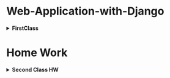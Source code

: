 # Web-Application-with-Django

<details>
<summary><b>FirstClass</b></summary>

## <b>Start with Django</b>

Django is a high-level Python web framework. We can do everything using CMD.
+ <b>Step-1:</b> First Install Python: 
+ <b>Step-2:</b> Create Folder:
    ```cmd
    mkdir folder_name
    ```

</details>

# Home Work
<details>
<summary><b>Second Class HW</b></summary>

### <b>Django Settings file Explanation:</b>
---
The Django settings file plays a crucial role in configuring and customizing Django projects. It serves as the central hub where various settings and configurations are defined for the project to function correctly. 

+ `BASE_DIR:` This defines the base directory of our Django project. It's typically used to construct other paths within our project.
  ```python
    BASE_DIR = Path(__file__).resolve().parent.parent
  ```
+ `SECRET_KEY:` It is used to sign cookies and other security-related features.
  ```python
    SECRET_KEY = 'secret_key_here`
  ```
+ `DEBUG:` This determines whether your application is in debug mode or not. It's recommended to set it to False in production for security reasons. When set to **True**, detailed error messages will be displayed in case of exceptions.
  
  ```python
  DEBUG = True
  ```

+ `ALLOWED_HOSTS:` It is a list having addresses of all domains which can run our Django Project. 
  ```python
    ALLOWED_HOSTS = ['example.com', 'www.example.com']
  ```
+ `INSTALLED_APPS:` The **INSTALLED_APPS** setting lists all the Django apps installed in the project. These apps define the functionality and features of the project.
  ```python
    INSTALLED_APPS = [
    'django.contrib.admin',
    'django.contrib.auth',
    'django.contrib.contenttypes',
    'your_custom_app',
    ]
  ```
+ `MIDDLEWARE:` This is a list of middleware classes that process requests and responses.
  ```python
    MIDDLEWARE = [
    "django.middleware.security.SecurityMiddleware",
    "django.contrib.sessions.middleware.SessionMiddleware",
    "django.middleware.common.CommonMiddleware",
    "django.middleware.csrf.CsrfViewMiddleware",
    "django.contrib.auth.middleware.AuthenticationMiddleware",
    "django.contrib.messages.middleware.MessageMiddleware",
    "django.middleware.clickjacking.XFrameOptionsMiddleware",
    ]
  ```
+ `TEMPLATES:` The **TEMPLATES** setting configures how Django templates are handled. It includes the list of template engines, directories, and context processors.
+ `DATABASES:` The **DATABASES** setting configures the project’s database connection. It defines the database engine, name, user, password, and other necessary details.
+ `AUTH_PASSWORD_VALIDATORS:` This is a list of validators that are used to check the strength of user passwords.
+ `STATIC_URL:` The **STATIC_URL** setting specifies the URL from where static files will be served. Static files include CSS, JavaScript, and images.

</details>
